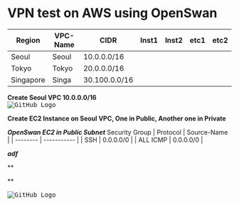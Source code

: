 # VPN test on AWS using OpenSwan

| Region    | VPC-Name | CIDR          | Inst1 | Inst2 | etc1 | etc2 |
| --------- | -------- | ------------- | ----- | ----- | ---- | ---- |
| Seoul     | Seoul    | 10.0.0.0/16   |       |       |      |      |
| Tokyo     | Tokyo    | 20.0.0.0/16   |       |       |      |      |
| Singapore | Singa    | 30.100.0.0/16 |       |       |      |      |


**Create Seoul VPC 10.0.0.0/16**  
<kbd> ![GitHub Logo](oracle-to-s3-datalake-images/1.png) </kbd>

**Create EC2 Instance on Seoul VPC, One in Public, Another one in Private**  

***OpenSwan EC2 in Public Subnet*** 
Security Group
| Protocol | Source-Name |
| -------- | ----------- |
| SSH      | 0.0.0.0/0   |
| ALL ICMP | 0.0.0.0/0   |

***adf***


**

**








<kbd> ![GitHub Logo](oracle-to-s3-datalake-images/24.png) </kbd>